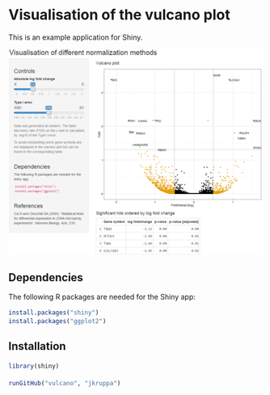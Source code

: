 # Visualisation of the vulcano plot

This is an example application for Shiny.

![Screenshot](vulcano.png)

## Dependencies
The following R packages are needed for the Shiny app:

```R
install.packages("shiny")
install.packages("ggplot2")
```

## Installation

```R
library(shiny)

runGitHub("vulcano", "jkruppa")
```
